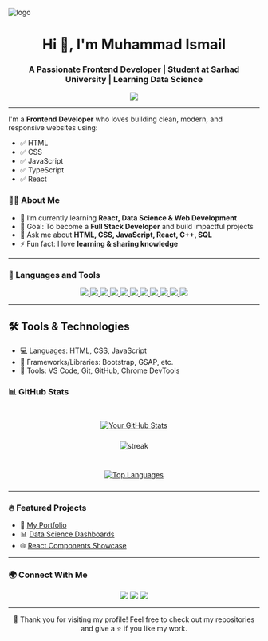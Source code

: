 ![logo]()
<!-- Profile Header -->
<h1 align="center">Hi 👋, I'm Muhammad Ismail</h1>
<h3 align="center">A Passionate Frontend Developer | Student at Sarhad University | Learning Data Science</h3>

<!-- Typing Animation -->
<p align="center">
  <a href="https://github.com/your-username">
    <img src="https://readme-typing-svg.herokuapp.com?size=22&color=00C7FF&center=true&vCenter=true&width=500&lines=Frontend+Developer;React+Enthusiast;Web+Designer;Data+Science+Learner;Open+to+Collaboration" />
  </a>
</p>

---

I'm a **Frontend Developer** who loves building clean, modern, and responsive websites using:

- ✅ HTML  
- ✅ CSS  
- ✅ JavaScript  
- ✅ TypeScript 
- ✅ React 

<!-- About Me -->
### 👨‍💻 About Me

- 🌱 I’m currently learning **React, Data Science & Web Development**
- 🎯 Goal: To become a **Full Stack Developer** and build impactful projects  
- 💬 Ask me about **HTML, CSS, JavaScript, React, C++, SQL**  
- ⚡ Fun fact: I love **learning & sharing knowledge**  

---

<!-- Skills -->
### 🚀 Languages and Tools
<p align="center">
  <a href="https://developer.mozilla.org/en-US/docs/Web/HTML" target="_blank">
    <img src="https://skillicons.dev/icons?i=html" />
  </a>
  <a href="https://developer.mozilla.org/en-US/docs/Web/CSS" target="_blank">
    <img src="https://skillicons.dev/icons?i=css" />
  </a>
  <a href="https://developer.mozilla.org/en-US/docs/Web/JavaScript" target="_blank">
    <img src="https://skillicons.dev/icons?i=js" />
  </a>
  <a href="https://www.typescriptlang.org/docs/" target="_blank">
    <img src="https://skillicons.dev/icons?i=ts" />
  </a>
  <a href="https://react.dev/" target="_blank">
    <img src="https://skillicons.dev/icons?i=react" />
  </a>
  <a href="https://cplusplus.com/doc/tutorial/" target="_blank">
    <img src="https://skillicons.dev/icons?i=cpp" />
  </a>
  <a href="https://docs.python.org/3/" target="_blank">
    <img src="https://skillicons.dev/icons?i=python" />
  </a>
  <a href="https://git-scm.com/doc" target="_blank">
    <img src="https://skillicons.dev/icons?i=git" />
  </a>
  <a href="https://docs.github.com/en" target="_blank">
    <img src="https://skillicons.dev/icons?i=github" />
  </a>
  <a href="https://dev.mysql.com/doc/" target="_blank">
    <img src="https://skillicons.dev/icons?i=mysql" />
  </a>
  <a href="https://code.visualstudio.com/docs" target="_blank">
    <img src="https://skillicons.dev/icons?i=vscode" />
  </a>
</p>

---

## 🛠️ Tools & Technologies

- 💻 Languages: HTML, CSS, JavaScript  
- 🧩 Frameworks/Libraries: Bootstrap, GSAP, etc.  
- 🔧 Tools: VS Code, Git, GitHub, Chrome DevTools  

<!-- GitHub Stats -->
### 📊 GitHub Stats

</br>
<div align="center">
  <a href="https://github.com/Muhammadismail-gif">
    <img src="https://github-readme-stats.vercel.app/api?username=Muhammadismail-gif&show_icons=true&theme=radical&include_all_commits=true&count_private=true" alt="Your GitHub Stats" style="margin: 10px;" />
  </a>

</br>
  
  <p align="center">
  <img src="https://github-readme-streak-stats.herokuapp.com/?user=Muhammadismail-gif&theme=tokyonight" alt="streak"/>
</p>

</br>
  
  <a href="https://github.com/Muhammadismail-gif">
    <img src="https://github-readme-stats.vercel.app/api/top-langs/?username=Muhammadismail-gif&layout=compact&langs_count=8&theme=radical" alt="Top Languages" style="margin: 10px;" />
  </a>
  
</div>

---

<!-- Projects -->
### 🔥 Featured Projects
- 🚀 [My Portfolio](#)  
- 📊 [Data Science Dashboards](#)  
- 🌐 [React Components Showcase](#)  

---

<!-- Connect -->
### 🌍 Connect With Me
<p align="center">
  <a href="https://www.linkedin.com/in/muhammad-ismail-4b0960335/" target="_blank"><img src="https://skillicons.dev/icons?i=linkedin" /></a>
  <a href="mailto:mi.ismail000@gmail.com"><img src="https://skillicons.dev/icons?i=gmail" /></a>
  <a href="https://github.com/Muhammadismail-gif"><img src="https://skillicons.dev/icons?i=github" /></a>
</p>

---

<!-- Footer -->
<p align="center">💙 Thank you for visiting my profile! Feel free to check out my repositories and give a ⭐ if you like my work.</p>
